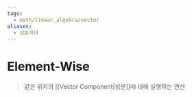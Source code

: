 ```yaml
---
tags:
  - math/linear_algebra/vector
aliases:
  - 성분끼리
---
```

# Element-Wise
> 같은 위치의 [[Vector Component|성분]]에 대해 실행하는 연산


